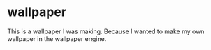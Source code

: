 # wallpaper
This is a wallpaper I was making. Because I wanted to make my own wallpaper in the wallpaper engine.
